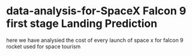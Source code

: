 # data-analysis-for-SpaceX  Falcon 9 first stage Landing Prediction
here we have analysied the cost of every launch of space x for falcon 9 rocket used for space tourism
